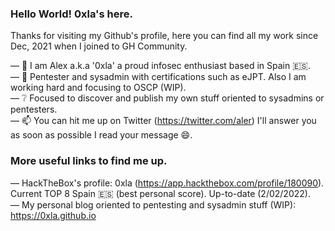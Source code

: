 ### Hello World! 0xla's here.

Thanks for visiting my Github's profile, here you can find all my work since Dec, 2021 when I joined to GH Community. 

— :man: I am Alex a.k.a '0xla' a proud infosec enthusiast based in Spain :es:.\
— :notebook: Pentester and sysadmin with certifications such as eJPT. Also I am working hard and focusing to OSCP (WIP).\
— :grey_question: Focused to discover and publish my own stuff oriented to sysadmins or pentesters.\
— :mailbox: You can hit me up on Twitter (https://twitter.com/aler) I'll answer you as soon as possible I read your message :smile:.

### More useful links to find me up.

— HackTheBox's profile: 0xla (https://app.hackthebox.com/profile/180090). Current TOP 8 Spain :es: (best personal score). Up-to-date (2/02/2022).\
— My personal blog oriented to pentesting and sysadmin stuff (WIP): https://0xla.github.io
